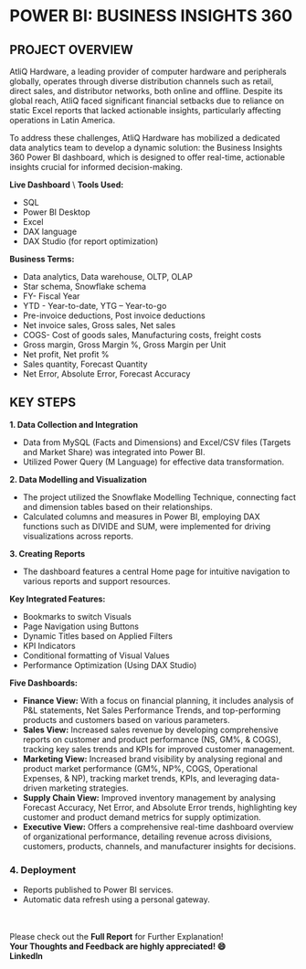 # POWER BI: BUSINESS INSIGHTS 360

## PROJECT OVERVIEW

AtliQ Hardware, a leading provider of computer hardware and peripherals globally, operates through diverse distribution channels such as retail, direct sales, and distributor networks, both online and offline. Despite its global reach, AtliQ faced significant financial setbacks due to reliance on static Excel reports that lacked actionable insights, particularly affecting operations in Latin America.

To address these challenges, AtliQ Hardware has mobilized a dedicated data analytics team to develop a dynamic solution: the Business Insights 360 Power BI dashboard, which is designed to offer real-time, actionable insights crucial for informed decision-making.

**Live Dashboard**
\\
**Tools Used:**
-	SQL
-	Power BI Desktop
-	Excel
-	DAX language
-	DAX Studio (for report optimization)

**Business Terms:**
-	Data analytics, Data warehouse, OLTP, OLAP 
-	Star schema, Snowflake schema
-	FY- Fiscal Year
-	YTD - Year-to-date, YTG – Year-to-go
-	Pre-invoice deductions, Post invoice deductions
-	Net invoice sales, Gross sales, Net sales
-	COGS- Cost of goods sales, Manufacturing costs, freight costs
-	Gross margin, Gross Margin %, Gross Margin per Unit
-	Net profit, Net profit %
-	Sales quantity, Forecast Quantity
-	Net Error, Absolute Error, Forecast Accuracy

## KEY STEPS

**1. Data Collection and Integration**
- Data from MySQL (Facts and Dimensions) and Excel/CSV files (Targets and Market Share) was integrated into Power BI.
- Utilized Power Query (M Language) for effective data transformation.

**2. Data Modelling and Visualization**
- The project utilized the Snowflake Modelling Technique, connecting fact and dimension tables based on their relationships.
- Calculated columns and measures in Power BI, employing DAX functions such as DIVIDE and SUM, were implemented for driving visualizations across reports.

**3. Creating Reports**
- The dashboard features a central Home page for intuitive navigation to various reports and support resources. 

**Key Integrated Features:**
-	Bookmarks to switch Visuals
-	Page Navigation using Buttons 
-	Dynamic Titles based on Applied Filters 
-	KPI Indicators
-	Conditional formatting of Visual Values
-	Performance Optimization (Using DAX Studio)

**Five Dashboards:** 
-	**Finance View:** With a focus on financial planning, it includes analysis of P&L statements, Net Sales Performance Trends, and top-performing products and customers based on various parameters.
-	**Sales View:** Increased sales revenue by developing comprehensive reports on customer and product performance (NS, GM%, & COGS), tracking key sales trends and KPIs for improved customer management.
-	**Marketing View:** Increased brand visibility by analysing regional and product market performance (GM%, NP%, COGS, Operational Expenses, & NP), tracking market trends, KPIs, and leveraging data-driven marketing strategies.
-	**Supply Chain View:** Improved inventory management by analysing Forecast Accuracy, Net Error, and Absolute Error trends, highlighting key customer and product demand metrics for supply optimization.
-	**Executive View:** Offers a comprehensive real-time dashboard overview of organizational performance, detailing revenue across divisions, customers, products, channels, and manufacturer insights for decisions.

### 4. Deployment
-	Reports published to Power BI services. 
-	Automatic data refresh using a personal gateway.

\
\
Please check out the **Full Report** for Further Explanation!
\
**Your Thoughts and Feedback are highly appreciated! :smile:**
\
**LinkedIn**
